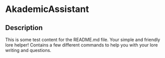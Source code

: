 # AkademicAssistant

## Description

This is some test content for the README.md file.
Your simple and friendly lore helper! Contains a few different commands to help you with your lore writing and questions.